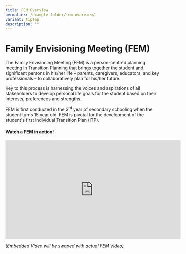 ```yaml
---
title: FEM Overview
permalink: /example-folder/fem-overview/
variant: tiptap
description: ""
---
```

<h1>Family Envisioning Meeting (FEM)</h1>
<p>The Family Envisioning Meeting (FEM) is a person-centred planning meeting
in Transition Planning that brings together the student and significant
persons in his/her life – parents, caregivers, educators, and key professionals
– to collaboratively plan for his/her future.</p>
<p>Key to this process is harnessing the voices and aspirations of all stakeholders
to develop personal life goals for the student based on their interests,
preferences and strengths.</p>
<p>FEM is first conducted in the 3<sup>rd</sup> year of secondary schooling
when the student turns 15 year old. FEM is pivotal for the development
of the student's first Individual Transition Plan (ITP).</p>
<p></p>
<h4><strong>Watch a FEM in action!</strong></h4>
<div class="iframe-wrapper">
<iframe height="315" width="560" allowfullscreen="true" frameborder="0" src="https://www.youtube.com/embed/bitGNuvZkWA?si=XVYBzDAzPGOE_tW-"></iframe>
</div>
<p><em>(Embedded Video will be swaped with actual FEM Video) </em>
</p>
<p></p>
<p></p>
<p></p>
<p></p>